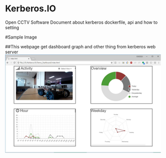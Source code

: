 # Kerberos.IO
Open CCTV Software
Document about kerberos dockerfile, api and how to setting


#Sample Image

##This webpage get dashboard graph and other thing from kerberos web server
![Capture](./Demo_image.jpg)

